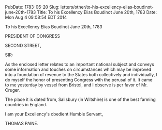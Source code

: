 PubDate: 1783-06-20
Slug: letters/other/to-his-excellency-elias-boudinot-june-20th-1783
Title: To his Excellency Elias Boudinot  June 20th, 1783
Date: Mon Aug  4 09:08:54 EDT 2014

   To his Excellency Elias Boudinot  June 20th, 1783

   PRESIDENT OF CONGRESS

   SECOND STREET,

   SIR:

   As the enclosed letter relates to an important national subject and
   conveys some information and touches on circumstances which may be
   improved into a foundation of revenue to the States both collectively and
   individually, I do myself the honor of presenting Congress with the
   perusal of it. It came to me yesterday by vessel from Bristol, and I
   observe is per favor of Mr. Cruger.

   The place it is dated from, Salisbury (in Wiltshire) is one of the best
   farming countries in England.

   I am your Excellency's obedient Humble Servant,

   THOMAS PAINE.

    
